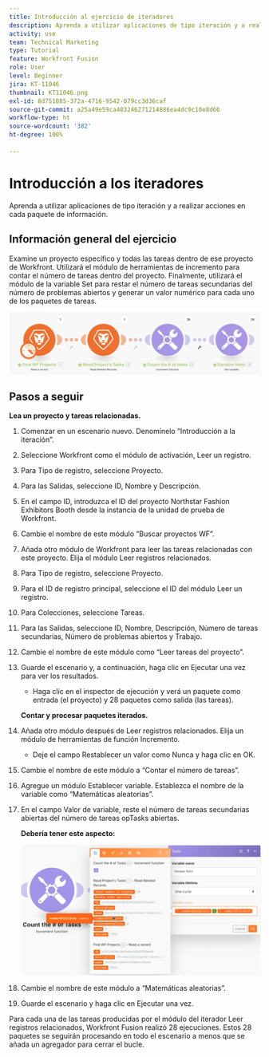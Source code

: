 ```yaml
---
title: Introducción al ejercicio de iteradores
description: Aprenda a utilizar aplicaciones de tipo iteración y a realizar acciones en cada paquete de información.
activity: use
team: Technical Marketing
type: Tutorial
feature: Workfront Fusion
role: User
level: Beginner
jira: KT-11046
thumbnail: KT11046.png
exl-id: 8d751885-372a-4716-9542-079cc3d36caf
source-git-commit: a25a49e59ca483246271214886ea4dc9c10e8d66
workflow-type: ht
source-wordcount: '382'
ht-degree: 100%

---
```


# Introducción a los iteradores

Aprenda a utilizar aplicaciones de tipo iteración y a realizar acciones en cada paquete de información.

## Información general del ejercicio

Examine un proyecto específico y todas las tareas dentro de ese proyecto de Workfront. Utilizará el módulo de herramientas de incremento para contar el número de tareas dentro del proyecto. Finalmente, utilizará el módulo de la variable Set para restar el número de tareas secundarias del número de problemas abiertos y generar un valor numérico para cada uno de los paquetes de tareas.

![Imagen 1 de Introducción a los iteradores](../12-exercises/assets/introduction-to-iterators-walkthrough-1.png)

## Pasos a seguir

**Lea un proyecto y tareas relacionadas.**

1. Comenzar en un escenario nuevo. Denomínelo “Introducción a la iteración”.
1. Seleccione Workfront como el módulo de activación, Leer un registro.
1. Para Tipo de registro, seleccione Proyecto.
1. Para las Salidas, seleccione ID, Nombre y Descripción.
1. En el campo ID, introduzca el ID del proyecto Northstar Fashion Exhibitors Booth desde la instancia de la unidad de prueba de Workfront.
1. Cambie el nombre de este módulo “Buscar proyectos WF”.
1. Añada otro módulo de Workfront para leer las tareas relacionadas con este proyecto. Elija el módulo Leer registros relacionados.
1. Para Tipo de registro, seleccione Proyecto.
1. Para el ID de registro principal, seleccione el ID del módulo Leer un registro.
1. Para Colecciones, seleccione Tareas.
1. Para las Salidas, seleccione ID, Nombre, Descripción, Número de tareas secundarias, Número de problemas abiertos y Trabajo.
1. Cambie el nombre de este módulo como “Leer tareas del proyecto”.
1. Guarde el escenario y, a continuación, haga clic en Ejecutar una vez para ver los resultados.

   + Haga clic en el inspector de ejecución y verá un paquete como entrada (el proyecto) y 28 paquetes como salida (las tareas).

   **Contar y procesar paquetes iterados.**

1. Añada otro módulo después de Leer registros relacionados. Elija un módulo de herramientas de función Incremento.

   + Deje el campo Restablecer un valor como Nunca y haga clic en OK.

1. Cambie el nombre de este módulo a “Contar el número de tareas”.
1. Agregue un módulo Establecer variable. Establezca el nombre de la variable como “Matemáticas aleatorias”.
1. En el campo Valor de variable, reste el número de tareas secundarias abiertas del número de tareas opTasks abiertas.

   **Debería tener este aspecto:**

   ![Imagen 2 de la Introducción a los iteradores](../12-exercises/assets/introduction-to-iterators-walkthrough-2.png)

1. Cambie el nombre de este módulo a “Matemáticas aleatorias”.
1. Guarde el escenario y haga clic en Ejecutar una vez.

Para cada una de las tareas producidas por el módulo del iterador Leer registros relacionados, Workfront Fusion realizó 28 ejecuciones. Estos 28 paquetes se seguirán procesando en todo el escenario a menos que se añada un agregador para cerrar el bucle.
